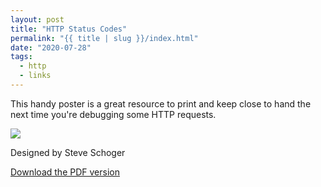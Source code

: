 ```yaml
---
layout: post
title: "HTTP Status Codes"
permalink: "{{ title | slug }}/index.html"
date: "2020-07-28"
tags:
  - http
  - links
---
```


This handy poster is a great resource to print and keep close to hand the next time you're debugging some HTTP requests.

![](/assets/images/http-status-code-poster-745x1024.jpg)

Designed by Steve Schoger

[Download the PDF version](https://www.devtipsdaily.com/wp-content/uploads/2020/05/http-status-code-poster.pdf)
